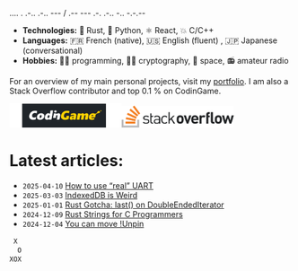 .... . .-.. .-.. --- / .-- --- .-. .-.. -.. -.-.--

- **Technologies:** 🦀 Rust, 🐍 Python, ⚛ React, 💥 C/C++
- **Languages:** 🇫🇷 French (native), 🇺🇸 English (fluent) , 🇯🇵 Japanese (conversational)
- **Hobbies:** 👨‍💻 programming, 🕵🏻 cryptography, 🚀 space, 📻 amateur radio

For an overview of my main personal projects, visit my [portfolio](https://qsantos.fr/portfolio/).
I am also a Stack Overflow contributor and top 0.1 % on CodinGame.

<a href="https://www.codingame.com/profile/9f252c61454ad1a933ee71419c83cfff3871021"><!--
    --><img src="CodinGame_Logo.svg" alt="CodinGame logo" width="200" /><!--
--></a><!--
--><a href="https://stackoverflow.com/users/4457767/qsantos"><!--
    --><img src="Stack_Overflow_logo.svg" alt="Stack Overflow logo" width="200" /><!--
--></a>

# Latest articles:

- `2025-04-10` [How to use “real” UART](https://qsantos.fr/2025/04/10/how-to-use-real-uart/)
- `2025-03-03` [IndexedDB is Weird](https://qsantos.fr/2025/03/03/indexeddb-is-weird/)
- `2025-01-01` [Rust Gotcha: last() on  DoubleEndedIterator](https://qsantos.fr/2025/01/01/rust-gotcha-last-on-doubleendediterator/)
- `2024-12-09` [Rust Strings for C Programmers](https://qsantos.fr/2024/12/09/rust-strings-for-c-programmers/)
- `2024-12-04` [You can move !Unpin](https://qsantos.fr/2024/12/04/you-can-move-unpin/)

```
 X
  O
XOX
```

